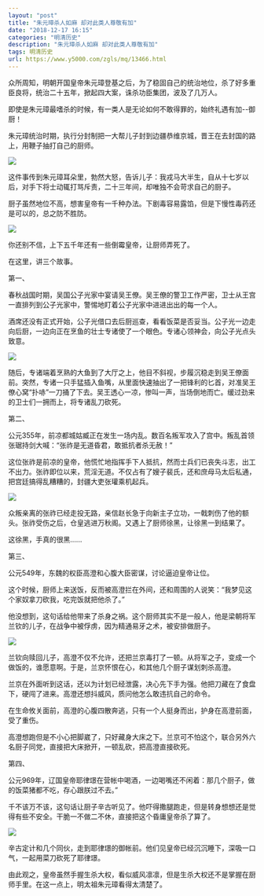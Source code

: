 ```yaml
---
layout: "post"
title: "朱元璋杀人如麻 却对此类人尊敬有加"
date: "2018-12-17 16:15"
categories: "明清历史"
description: "朱元璋杀人如麻 却对此类人尊敬有加"
tags: 明清历史
url: https://www.y5000.com/zgls/mq/13466.html
---
```






众所周知，明朝开国皇帝朱元璋登基之后，为了稳固自己的统治地位，杀了好多重臣良将，统治二十五年，掀起四大案，诛杀功臣集团，波及了几万人。

即使是朱元璋最嗜杀的时候，有一类人是无论如何不敢得罪的，始终礼遇有加--御厨！

朱元璋统治时期，执行分封制把一大帮儿子封到边疆恭维京城，晋王在去封国的路上，用鞭子抽打自己的厨师。

![](https://img.y5000.com/uploads/allimg/170214/164913O48-0.jpg)

这件事传到朱元璋耳朵里，勃然大怒，告诉儿子：我戎马大半生，自从十七岁以后，对手下将士动辄打骂斥责，二十三年间，却唯独不会苛求自己的厨子。

厨子虽然地位不高，想害皇帝有一千种办法。下剧毒容易露馅，但是下慢性毒药还是可以的，总之防不胜防。

![](https://img.y5000.com/uploads/allimg/170214/164913O07-1.jpg)

你还别不信，上下五千年还有一些倒霉皇帝，让厨师弄死了。

在这里，讲三个故事。

第一、

春秋战国时期，吴国公子光家中宴请吴王僚。吴王僚的警卫工作严密，卫士从王宫一直排列到公子光家中，警惕地盯着公子光家中进进出出的每一个人。

酒席还没有正式开始，公子光借口去后厨巡查，看看饭菜是否妥当。公子光一边走向后厨，一边向正在烹鱼的壮士专诸使了一个眼色。专诸心领神会，向公子光点头致意。

![](https://img.y5000.com/uploads/allimg/170214/16491354K-2.jpg)

随后，专诸端着烹熟的大鱼到了大厅之上，他目不斜视，步履沉稳走到吴王僚面前。突然，专诸一只手猛插入鱼嘴，从里面快速抽出了一把锋利的匕首，对准吴王僚心窝“扑哧”一刀捅了下去。吴王透心一凉，惨叫一声，当场倒地而亡。缓过劲来的卫士们一拥而上，将专诸乱刀砍死。

第二、

公元355年，前凉都城姑臧正在发生一场内乱。数百名叛军攻入了宫中。叛乱首领张琚持剑大喊：“张祚是无道昏君，敢抵抗者杀无赦！”

这位张祚是前凉的皇帝，他慌忙地指挥手下人抵抗，然而士兵们已丧失斗志，出工不出力。张祚即位以来，荒淫无道。不仅占有了嫂子裴氏，还和庶母马太后私通，把宫廷搞得乱糟糟的，封疆大吏张瓘乘机起兵。

![](https://img.y5000.com/uploads/allimg/170214/16491340C-3.jpg)

众叛亲离的张祚已经走投无路，亲信赵长急于向新主子立功，一戟刺伤了他的额头。张祚受伤之后，仓皇逃进万秋阁。又遇上了厨师徐黑，让徐黑一到结果了。

这徐黑，手真的很黑......

第三、

公元549年，东魏的权臣高澄和心腹大臣密谋，讨论逼迫皇帝让位。

这个时候，厨师上来送饭，反而被高澄拦在外间，还和周围的人说笑：“我梦见这个家奴拿刀砍我，吃完饭就把他杀了。”

他没想到，这句话给他带来了杀身之祸。这个厨师其实不是一般人，他是梁朝将军兰钦的儿子，在战争中被俘虏，因为精通易牙之术，被安排做厨子。

![](https://img.y5000.com/uploads/allimg/170214/1649135T3-4.jpg)

兰钦向赎回儿子，高澄不仅不允许，还把兰京毒打了一顿。从将军之子，变成一个做饭的，谁愿意啊。于是，兰京怀恨在心，和其他几个厨子谋划刺杀高澄。

兰京在外面听到这话，还以为计划已经泄露，决心先下手为强。他把刀藏在了食盘下，硬闯了进来。高澄还想抖威风，质问他怎么敢违抗自己的命令。

在生命攸关面前，高澄的心腹四散奔逃，只有一个人挺身而出，护身在高澄前面，受了重伤。

高澄想跑但是不小心把脚崴了，只好藏身大床之下。兰京可不怕这个，联合另外六名厨子同党，直接把大床掀开，一顿乱砍，把高澄直接砍死。

第四、

公元969年，辽国皇帝耶律璟在营帐中喝酒，一边喝嘴还不闲着：那几个厨子，做的饭菜猪都不吃，存心跟朕过不去。”

千不该万不该，这句话让厨子辛古听见了。他吓得撒腿跑走，但是转身想想还是觉得有些不安全。干脆一不做二不休，直接把这个昏庸皇帝杀了算了。

![](https://img.y5000.com/uploads/allimg/170214/1649133321-5.jpg)

辛古定计和几个同伙，走到耶律璟的御帐前。他们见皇帝已经沉沉睡下，深吸一口气，一起用菜刀砍死了耶律璟。

由此观之，皇帝虽然手握生杀大权，看似威风凛凛，但是生杀大权还不是掌握在厨师手里。在这一点上，明太祖朱元璋看得太清楚了。
